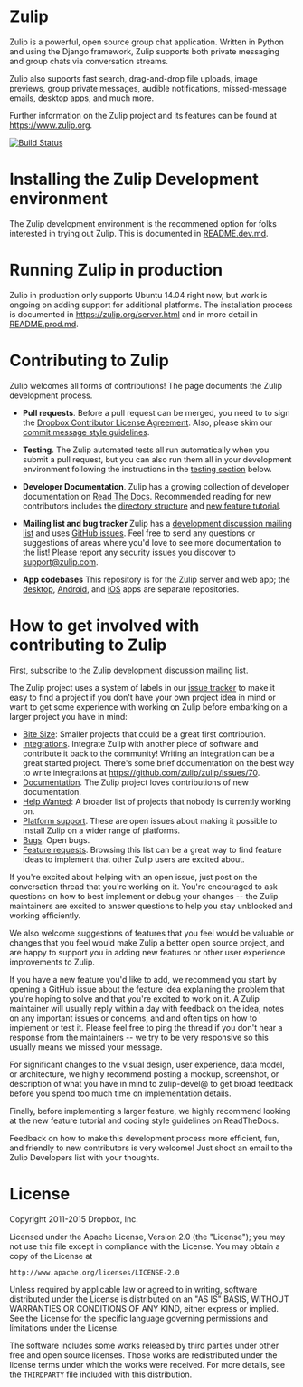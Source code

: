 Zulip
=====

Zulip is a powerful, open source group chat application. Written in
Python and using the Django framework, Zulip supports both private
messaging and group chats via conversation streams.

Zulip also supports fast search, drag-and-drop file uploads, image
previews, group private messages, audible notifications,
missed-message emails, desktop apps, and much more.

Further information on the Zulip project and its features can be found
at https://www.zulip.org.

[![Build Status][1]][2]

[1]: https://travis-ci.org/zulip/zulip.svg?branch=master
[2]: https://travis-ci.org/zulip/zulip

Installing the Zulip Development environment
============================================

The Zulip development environment is the recommened option for folks
interested in trying out Zulip.  This is documented in
[README.dev.md](README.dev.md).

Running Zulip in production
===========================

Zulip in production only supports Ubuntu 14.04 right now, but work is
ongoing on adding support for additional platforms. The installation
process is documented in https://zulip.org/server.html and in more
detail in [README.prod.md](README.prod.md).

Contributing to Zulip
=====================

Zulip welcomes all forms of contributions!  The page documents the
Zulip development process.

* **Pull requests**. Before a pull request can be merged, you need to to sign the [Dropbox
Contributor License Agreement](https://opensource.dropbox.com/cla/).
Also, please skim our [commit message style
guidelines](http://zulip.readthedocs.org/en/latest/code-style.html#commit-messages).

* **Testing**. The Zulip automated tests all run automatically when
you submit a pull request, but you can also run them all in your
development environment following the instructions in the [testing
section](https://github.com/zulip/zulip#running-the-test-suite) below.

* **Developer Documentation**.  Zulip has a growing collection of
developer documentation on [Read The Docs](https://zulip.readthedocs.org/).
Recommended reading for new contributors includes the
[directory structure](http://zulip.readthedocs.org/en/latest/directory-structure.html) and
[new feature tutorial](http://zulip.readthedocs.org/en/latest/new-feature-tutorial.html).

* **Mailing list and bug tracker** Zulip has a [development discussion
mailing list](https://groups.google.com/forum/#!forum/zulip-devel) and
uses [GitHub issues](https://github.com/zulip/zulip/issues).  Feel
free to send any questions or suggestions of areas where you'd love to
see more documentation to the list!  Please report any security issues
you discover to support@zulip.com.

* **App codebases** This repository is for the Zulip server and web app; the
[desktop](https://github.com/zulip/zulip-desktop),
[Android](https://github.com/zulip/zulip-android), and
[iOS](https://github.com/zulip/zulip-ios) apps are separate
repositories.

How to get involved with contributing to Zulip
==============================================

First, subscribe to the Zulip [development discussion mailing list](https://groups.google.com/forum/#!forum/zulip-devel).

The Zulip project uses a system of labels in our [issue
tracker](https://github.com/zulip/zulip/issues) to make it easy to
find a project if you don't have your own project idea in mind or want
to get some experience with working on Zulip before embarking on a
larger project you have in mind:

* [Bite Size](https://github.com/zulip/zulip/labels/bite%20size):
  Smaller projects that could be a great first contribution.
* [Integrations](https://github.com/zulip/zulip/labels/integrations).
  Integrate Zulip with another piece of software and contribute it
  back to the community!  Writing an integration can be a great
  started project.  There's some brief documentation on the best way
  to write integrations at https://github.com/zulip/zulip/issues/70.
* [Documentation](https://github.com/zulip/zulip/labels/documentation).
  The Zulip project loves contributions of new documentation.
* [Help Wanted](https://github.com/zulip/zulip/labels/help%20wanted):
  A broader list of projects that nobody is currently working on.
* [Platform support](https://github.com/zulip/zulip/labels/Platform%20support).
  These are open issues about making it possible to install Zulip on a wider
  range of platforms.
* [Bugs](https://github.com/zulip/zulip/labels/bug). Open bugs.
* [Feature requests](https://github.com/zulip/zulip/labels/enhancement).
  Browsing this list can be a great way to find feature ideas to implement that
  other Zulip users are excited about.

If you're excited about helping with an open issue, just post on the
conversation thread that you're working on it.  You're encouraged to
ask questions on how to best implement or debug your changes -- the
Zulip maintainers are excited to answer questions to help you stay
unblocked and working efficiently.

We also welcome suggestions of features that you feel would be
valuable or changes that you feel would make Zulip a better open
source project, and are happy to support you in adding new features or
other user experience improvements to Zulip.

If you have a new feature you'd like to add, we recommend you start by
opening a GitHub issue about the feature idea explaining the problem
that you're hoping to solve and that you're excited to work on it.  A
Zulip maintainer will usually reply within a day with feedback on the
idea, notes on any important issues or concerns, and and often tips on
how to implement or test it.  Please feel free to ping the thread if
you don't hear a response from the maintainers -- we try to be very
responsive so this usually means we missed your message.

For significant changes to the visual design, user experience, data
model, or architecture, we highly recommend posting a mockup,
screenshot, or description of what you have in mind to zulip-devel@ to
get broad feedback before you spend too much time on implementation
details.

Finally, before implementing a larger feature, we highly recommend
looking at the new feature tutorial and coding style guidelines on
ReadTheDocs.

Feedback on how to make this development process more efficient, fun,
and friendly to new contributors is very welcome!  Just shoot an email
to the Zulip Developers list with your thoughts.

License
=======

Copyright 2011-2015 Dropbox, Inc.

Licensed under the Apache License, Version 2.0 (the "License");
you may not use this file except in compliance with the License.
You may obtain a copy of the License at

    http://www.apache.org/licenses/LICENSE-2.0

Unless required by applicable law or agreed to in writing, software
distributed under the License is distributed on an "AS IS" BASIS,
WITHOUT WARRANTIES OR CONDITIONS OF ANY KIND, either express or implied.
See the License for the specific language governing permissions and
limitations under the License.

The software includes some works released by third parties under other
free and open source licenses. Those works are redistributed under the
license terms under which the works were received. For more details,
see the ``THIRDPARTY`` file included with this distribution.
